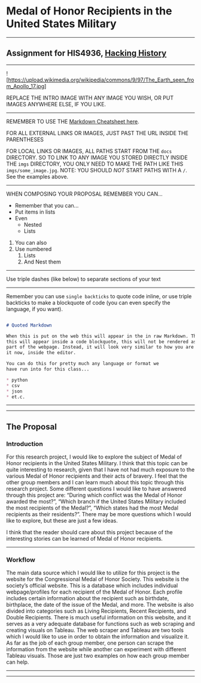 # Medal of Honor Recipients in the United States Military
---

## Assignment for HIS4936, [Hacking History](http://hacking-history.readthedocs.io)

---

![https://upload.wikimedia.org/wikipedia/commons/9/97/The_Earth_seen_from_Apollo_17.jpg]

REPLACE THE INTRO IMAGE WITH ANY IMAGE YOU WISH, OR PUT IMAGES ANYWHERE ELSE,
IF YOU LIKE.

---

REMEMBER TO USE THE [Markdown Cheatsheet here](https://github.com/adam-p/markdown-here/wiki/Markdown-Cheatsheet).

FOR ALL EXTERNAL LINKS OR IMAGES, JUST PAST THE URL INSIDE THE PARENTHESES

FOR LOCAL LINKS OR IMAGES, ALL PATHS START FROM THE `docs` DIRECTORY. SO TO
LINK TO ANY IMAGE YOU STORED DIRECTLY INSIDE THE `imgs` DIRECTORY, YOU ONLY
NEED TO MAKE THE PATH LIKE THIS `imgs/some_image.jpg`. NOTE: YOU SHOULD *NOT*
START PATHS WITH A `/`. See the examples above.

---

WHEN COMPOSING YOUR PROPOSAL REMEMBER YOU CAN...

* Remember that you can...
* Put items in lists
* Even
    * Nested
    * Lists

1. You can also
2. Use numbered
    1. Lists
    2. And Nest them

---

Use triple dashes (like below) to separate sections of your text

---

Remember you can use `single backticks` to quote code inline, or use triple
backticks to make a blockquote of code (you can even specify the language,
if you want).

```markdown

# Quoted Markdown

When this is put on the web this will appear in the in raw Markdown. That is,
this will appear inside a code blockquote, this will not be rendered as
part of the webpage. Instead, it will look very similar to how you are seeing
it now, inside the editor.

You can do this for pretty much any language or format we
have run into for this class...

* python
* csv
* json
* et.c.

```

---

---

## The Proposal

### Introduction

For this research project, I would like to explore the subject of Medal of Honor recipients in the United States Military. I think that this topic can be quite interesting to research, given that I have not had much exposure to the various Medal of Honor recipients and their acts of bravery. I feel that the other group members and I can learn much about this topic through this research project. Some different questions I would like to have answered through this project are: “During which conflict was the Medal of Honor awarded the most?”, “Which branch if the United States Military included the most recipients of the Medal?”, “Which states had the most Medal recipients as their residents?”. There may be more questions which I would like to explore, but these are just a few ideas. 

I think that the reader should care about this project because of the interesting stories can be learned of Medal of Honor recipients.

---

### Workflow

The main data source which I would like to utilize for this project is the website for the Congressional Medal of Honor Society. This website is the society’s official website. This is a database which includes individual webpage/profiles for each recipient of the Medal of Honor. Each profile includes certain information about the recipient such as birthdate, birthplace, the date of the issue of the Medal, and more. The website is also divided into categories such as Living Recipients, Recent Recipients, and Double Recipients. There is much useful information on this website, and it serves as a very adequate database for functions such as web scraping and creating visuals on Tableau. The web scraper and Tableau are two tools which I would like to use in order to obtain the information and visualize it. As far as the job of each group member, one person can scrape the information from the website while another can experiment with different Tableau visuals. Those are just two examples on how each group member can help. 

---



---
